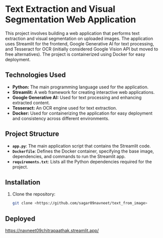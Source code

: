 # Text Extraction and Visual Segmentation Web Application

This project involves building a web application that performs text extraction and visual segmentation on uploaded images. The application uses Streamlit for the frontend, Google Generative AI for text processing, and Tesseract for OCR (initially considered Google Vision API but moved to free alternatives). The project is containerized using Docker for easy deployment.

## Technologies Used

- **Python:** The main programming language used for the application.
- **Streamlit:** A web framework for creating interactive web applications.
- **Google Generative AI:** Used for text processing and enhancing extracted content.
- **Tesseract:** An OCR engine used for text extraction.
- **Docker:** Used for containerizing the application for easy deployment and consistency across different environments.

## Project Structure

- **`app.py`**: The main application script that contains the Streamlit code.
- **`Dockerfile`**: Defines the Docker container, specifying the base image, dependencies, and commands to run the Streamlit app.
- **`requirements.txt`**: Lists all the Python dependencies required for the project.

## Installation

1. Clone the repository:

   ```bash
   git clone <https://github.com/sagar09navneet/text_from_image>
## Deployed
   https://navneet09chitrapaathak.streamlit.app/
  
